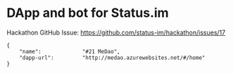 # DApp and bot for Status.im

Hackathon GitHub Issue: https://github.com/status-im/hackathon/issues/17

```
{
    "name":             "#21 MeDao",
    "dapp-url":         "http://medao.azurewebsites.net/#/home"
}
```

